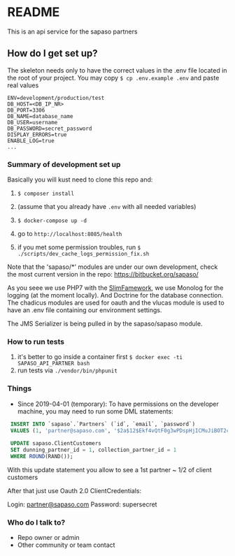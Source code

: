 # README #

This is an api service for the sapaso partners

## How do I get set up? ##
The skeleton needs only to have the correct values in the .env file located in the
root of your project.
You may copy `$ cp .env.example .env` and paste real values
```
ENV=development/production/test
DB_HOST=<DB_IP_NR>
DB_PORT=3306
DB_NAME=database_name
DB_USER=username
DB_PASSWORD=secret_password
DISPLAY_ERRORS=true
ENABLE_LOG=true
...
```

### Summary of development set up ###
Basically you will kust need to clone this repo and: 

1. `$ composer install`

2. (assume that you already have `.env` with all needed variables)

3. `$ docker-compose up -d`

4. go to `http://localhost:8085/health`

5. if you met some permission troubles, run `$ ./scripts/dev_cache_logs_permission_fix.sh`



Note that the 'sapaso/*' modules are under our own development, check the most 
current version in the repo: https://bitbucket.org/sapaso/

As you seee we use PHP7 with the [SlimFamework](https://www.slimframework.com/), 
we use Monolog for the logging (at the moment locally). And Doctrine for the database
connection. The chadicus modules are used for oauth and the vlucas module is used 
to have an .env file containing our environment settings.

The JMS Serializer is being pulled in by the sapaso/sapaso module.


### How to run tests ###
1. it's better to go inside a container first `$ docker exec -ti SAPASO_API_PARTNER bash`
2. run tests via `./vendor/bin/phpunit`


### Things ###

- Since 2019-04-01 (temporary): To have permissions on the developer machine, you may need to run some DML statements:
```sql
 INSERT INTO `sapaso`.`Partners` (`id`, `email`, `password`) 
 VALUES (1, 'partner@sapaso.com', '$2a$12$Ekf4vQtF0g3wPDspHjICMuJiBOT2cR4ap10drFFUX3gzeOyIVSNou');
 
 UPDATE sapaso.ClientCustomers
 SET dunning_partner_id = 1, collection_partner_id = 1
 WHERE ROUND(RAND());

```
With this update statement you allow to see a 1st partner ~ 1/2 of client customers

After that just use Oauth 2.0 ClientCredentials: 

Login: partner@sapaso.com
Password: supersecret 




### Who do I talk to? ###

* Repo owner or admin
* Other community or team contact

